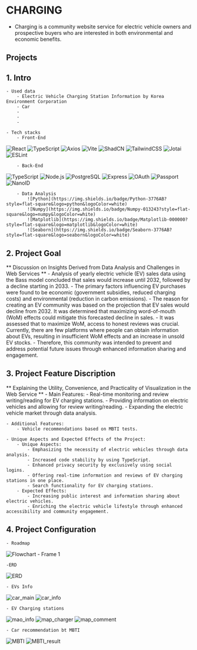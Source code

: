 # CHARGING

- Charging is a community website service for electric vehicle owners and prospective buyers who are interested in both environmental and economic benefits.

## Projects

## 1. Intro

    - Used data
        - Electric Vehicle Charging Station Information by Korea Environment Corporation
        - Car
        -
        -
        -

    - Tech stacks
        - Front-End

![React](https://img.shields.io/badge/React-20232A?style=flat-square&logo=react&logoColor=61DAFB)
![TypeScript](https://img.shields.io/badge/TypeScript-007ACC?style=flat-square&logo=typescript&logoColor=white)
![Axios](https://img.shields.io/badge/Axios-20232A?style=flat-square&logo=axios&logoColor=61DAFB)
![Vite](https://img.shields.io/badge/Vite-20232A?style=flat-square&logo=vite&logoColor=AD46EF)
![ShadCN](https://img.shields.io/badge/ShadCN-20232A?style=flat-square&logo=shadcn&logoColor=black)
![TailwindCSS](https://img.shields.io/badge/TailwindCSS-38B2AC?style=flat-square&logo=tailwind-css&logoColor=white)
![Jotai](https://img.shields.io/badge/Jotai-20232A?style=flat-s&logo=jotai&logoColor=61DAFB)
![ESLint](https://img.shields.io/badge/ESLint-4B32C3?style=flat-square&logo=eslint&logoColor=white)

        - Back-End

![TypeScript](https://img.shields.io/badge/TypeScript-007ACC?style=flat-square&logo=typescript&logoColor=white)
![Node.js](https://img.shields.io/badge/Node.js-43853D?style=flat-square&logo=node-dot-js&logoColor=white)
![PostgreSQL](https://img.shields.io/badge/PostgreSQL-316192?style=flat-square&logo=postgresql&logoColor=white)
![Express](https://img.shields.io/badge/Express-000000?style=flat-square&logo=express&logoColor=white)
![OAuth](https://img.shields.io/badge/OAuth-000000?style=flat-square&logo=oauth&logoColor=white)
![Passport](https://img.shields.io/badge/Passport-34E27A?style=flat-square&logo=passport&logoColor=white)
![NanoID](https://img.shields.io/badge/NanoID-000000?style=flat-square&logo=nanoid&logoColor=white)

        - Data Analysis
            ![Python](https://img.shields.io/badge/Python-3776AB?style=flat-square&logo=python&logoColor=white)
            ![Numpy](https://img.shields.io/badge/Numpy-013243?style=flat-square&logo=numpy&logoColor=white)
            ![Matplotlib](https://img.shields.io/badge/Matplotlib-000000?style=flat-square&logo=matplotlib&logoColor=white)
            ![Seaborn](https://img.shields.io/badge/Seaborn-3776AB?style=flat-square&logo=seaborn&logoColor=white)

## 2. Project Goal

** Discussion on Insights Derived from Data Analysis and Challenges in Web Services ** - Analysis of yearly electric vehicle (EV) sales data using the Bass model concluded that sales would increase until 2032, followed by a decline starting in 2033. - The primary factors influencing EV purchases were found to be economic (government subsidies, reduced charging costs) and environmental (reduction in carbon emissions). - The reason for creating an EV community was based on the projection that EV sales would decline from 2032. It was determined that maximizing word-of-mouth (WoM) effects could mitigate this forecasted decline in sales. - It was assessed that to maximize WoM, access to honest reviews was crucial. Currently, there are few platforms where people can obtain information about EVs, resulting in insufficient WoM effects and an increase in unsold EV stocks. - Therefore, this community was intended to prevent and address potential future issues through enhanced information sharing and engagement.

## 3. Project Feature Discription

** Explaining the Utility, Convenience, and Practicality of Visualization in the Web Service ** - Main Features: - Real-time monitoring and review writing/reading for EV charging stations. - Providing information on electric vehicles and allowing for review writing/reading. - Expanding the electric vehicle market through data analysis.

    - Additional Features:
        - Vehicle recommendations based on MBTI tests.

    - Unique Aspects and Expected Effects of the Project:
        - Unique Aspects:
            - Emphasizing the necessity of electric vehicles through data analysis.
            - Increased code stability by using TypeScript.
            - Enhanced privacy security by exclusively using social logins.
            - Offering real-time information and reviews of EV charging stations in one place.
            - Search functionality for EV charging stations.
        - Expected Effects:
            - Increasing public interest and information sharing about electric vehicles.
            - Enriching the electric vehicle lifestyle through enhanced accessibility and community engagement.

## 4. Project Configuration

    - Roadmap

![Flowchart - Frame 1](https://github.com/user-attachments/assets/fb505957-9566-419d-bf1d-f2f753536d6a)

    -ERD

![ERD](https://github.com/user-attachments/assets/ed9c1c2c-582e-4077-9ed8-665ee5325dfa)

    - EVs Info

![car_main](https://github.com/user-attachments/assets/3df28fad-1f3d-4713-a03f-c82f34512eec)
![car_info](https://github.com/user-attachments/assets/2e46f9f4-e229-4afb-977c-09fdb9f2ce0e)

    - EV Charging stations

![mao_info](https://github.com/user-attachments/assets/529a1855-468d-47fa-b762-b89c1cbf3610)
![map_charger](https://github.com/user-attachments/assets/5b0bf348-679f-4734-8476-a76b28afa3aa)
![map_comment](https://github.com/user-attachments/assets/556d156f-f351-4e09-aeb9-b131cc25ca3b)

    - Car recommendation bt MBTI

![MBTI](https://github.com/user-attachments/assets/2494cc37-5b52-49d7-badb-4215b861aa7f)
![MBTI_result](https://github.com/user-attachments/assets/26b16957-c894-4815-893e-83531ec24f23)
